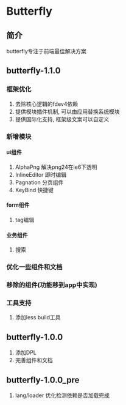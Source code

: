 Butterfly
=========

## 简介

butterfly专注于前端最佳解决方案


## butterfly-1.1.0

### 框架优化
1. 去除核心逻辑的fdev4依赖
2. 提供模块插件机制, 可以由应用替换系统模块
3. 提供国际化支持, 框架级文案可以自定义

### 新增模块

#### ui组件
1. AlphaPng      解决png24在ie6下透明
2. InlineEditor  即时编辑
3. Pagnation     分页组件
4. KeyBind       快捷键

#### form组件
1. tag编辑
  
#### 业务组件
1. 搜索


### 优化一些组件和文档

### 移除的组件(功能移到app中实现)

### 工具支持
1. 添加less build工具

## butterfly-1.0.0

1. 添加DPL
2. 完善组件和文档

## butterfly-1.0.0_pre

1. lang/loader 优化检测依赖是否加载完成
